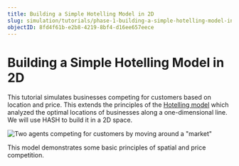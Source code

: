 ```yaml
---
title: Building a Simple Hotelling Model in 2D
slug: simulation/tutorials/phase-1-building-a-simple-hotelling-model-in-2d
objectID: 8fd4f61b-e2b8-4219-8bf4-d16ee657eece
---
```


# Building a Simple Hotelling Model in 2D

This tutorial simulates businesses competing for customers based on location and price. This extends the principles of the [Hotelling model](http://www.math.toronto.edu/mccann/assignments/477/Hotelling29.pdf) which analyzed the optimal locations of businesses along a one-dimensional line. We will use HASH to build it in a 2D space.

![Two agents competing for customers by moving around a &quot;market&quot;](https://cdn-us1.hash.ai/site/docs/lc_p1_overview.gif)

This model demonstrates some basic principles of spatial and price competition.

